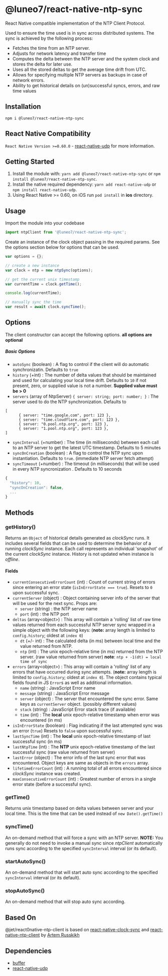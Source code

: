 # @luneo7/react-native-ntp-sync
React Native compatible implementation of the NTP Client Protocol.

Used to ensure the time used is in sync across distributed systems. The sync is achieved by the following process:

* Fetches the time from an NTP server.
* Adjusts for network latency and transfer time
* Computes the delta between the NTP server and the system clock and stores the delta for later use.
* Uses all the stored deltas to get the average time drift from UTC.
* Allows for specifying multiple NTP servers as backups in case of network errors.
* Ability to get historical details on (un)successful syncs, errors, and raw time values

## Installation
```
npm i @luneo7/react-native-ntp-sync
```

## React Native Compatibility
`React Native Version >=0.60.0` - [react-native-udp](https://www.npmjs.com/package/react-native-udp#react-native-compatibility) for more information.

## Getting Started

1. Install the module with: `yarn add @luneo7/react-native-ntp-sync` or `npm install @luneo7/react-native-ntp-sync`.
2. Install the native required dependency: `yarn add react-native-udp` or `npm install react-native-udp`.
3. Using React Native >= 0.60, on iOS run `pod install` in **ios** directory.

## Usage

Import the module into your codebase

```javascript
import ntpClient from '@luneo7/react-native-ntp-sync';

```

Create an instance of the clock object passing in the required params. See the options section below for options that can be used.

```javascript
var options = {};

// create a new instance
var clock = ntp = new ntpSync(options);

// get the current unix timestamp
var currentTime = clock.getTime();

console.log(currentTime);

// manually sync the time
var result = await clock.syncTime();
```

## Options

The client constructor can accept the following options.  **all options are optional**

##### Basic Options

* `autoSync` (boolean) : A flag to control if the client will do automatic synchronizatin. Defaults to `true`
* `history` (+int) : The number of delta values that should be maintained and used for calculating your local time drift. Defaults to `10` if not present, zero, or supplied value is not a number. **Supplied value must be > 0**
* `servers` (array of NtpServer) `{ server: string; port: number; }` : The server used to do the NTP synchronization. Defaults to 
```
[
      { server: "time.google.com", port: 123 },
      { server: "time.cloudflare.com", port: 123 },
      { server: "0.pool.ntp.org", port: 123 },
      { server: "1.pool.ntp.org", port: 123 },
]
```
* `syncInterval` (+number) : The time (in milliseconds) between each call to an NTP server to get the latest UTC timestamp. Defaults to 5 minutes
* `syncOnCreation` (boolean) : A flag to control the NTP sync upon instantiation. Defaults to `true`. (immediate NTP server fetch attempt)
* `syncTimeout` (+number) : The timeout (in milliseconds) that will be used in every NTP syncronization . Defaults to 10 seconds

```javascript
{
  "history": 10,
  "syncOnCreation": false,
  ...
}
```

## Methods

### getHistory()

Returns an `Object` of historical details generated as *clockSync* runs. It includes several fields that can be used to determine the behavior of a running *clockSync* instance. Each call represents an individual 'snapshot' of the current *clockSync* instance. History is not updated when instance is *offline*.

#### Fields

* `currentConsecutiveErrorCount` (int) : Count of current string of errors since entering an error state (`isInErrorState === true`). Resets to `0` upon successful sync.
* `currentServer` (object) : Object containing server info of the server that will be used for the next sync. Props are:
  * `server` (string) : the NTP server name
  * `port` (int) : the NTP port
* `deltas` (array&lt;object&gt;) : This array will contain a 'rolling' list of raw time values returned from each successful NTP server sync wrapped in a simple object with the following keys: (**note:** array length is limited to `config.history`; oldest at `index 0`)
  * `dt` (+/- int) : The calculated delta (in ms) between local time and the value returned from NTP.
  * `ntp` (int) : The unix epoch-relative time (in ms) returned from the NTP server. (raw value returned from server) **note**: ```ntp + -1(dt) = local time of sync```  
* `errors` (array&lt;object&gt;) : This array will contain a 'rolling' list of any errors that have occurred during sync attempts. (**note:** array length is limited to `config.history`; oldest at `index 0`). The object contains typical fields found in JS `Error`s as well as additional information.
  * `name` (string) : JavaScript Error name
  * `message` (string) : JavaScript Error message
  * `server` (object) : The server that encountered the sync error. Same keys as `currentServer` object. (possibly different values)
  * `stack` (string) : JavaScript Error stack trace (if available)
  * `time` (int) : The **local** unix epoch-relative timestamp when error was encountered (in ms)
* `isInErrorState` (boolean) : Flag indicating if the last attempted sync was an error (`true`) Resets to `false` upon successful sync.
* `lastSyncTime` (int) : The **local** unix epoch-relative timestamp of last successful sync (in ms)
* `lastNtpTime` (int) : The **NTP** unix epoch-relative timestamp of the last successful sync (raw value returned from server)
* `lastError` (object) : The error info of the last sync error that was encountered. Object keys are same as objects in the `errors` array.
* `lifetimeErrorCount` (int) : A running total of all errors encountered since *clockSync* instance was created.
* `maxConsecutiveErrorCount` (int) : Greatest number of errors in a single error state (before a successful sync).

### getTime()

Returns unix timestamp based on delta values between server and your local time. This is the time that can be used instead of ```new Date().getTime()```

### syncTime()

An on-demand method that will force a sync with an NTP server.
**NOTE:** You generally do not need to invoke a manual sync since *ntpClient* automatically runs sync according to the specified `syncInterval` interval (or its default).

### startAutoSync()

An on-demand method that will start auto sync according to the specified `syncInterval` interval (or its default). 

### stopAutoSync()

An on-demand method that will stop auto sync according.


## Based On
@jet/react0native-ntp-client is based on [react-native-clock-sync](https://github.com/artem-russkikh/react-native-clock-sync) and [react-native-ntp-client](https://github.com/artem-russkikh/react-native-ntp-client) by [Artem Russkikh](https://github.com/artem-russkikh)

## Dependencies
- [buffer](https://www.npmjs.com/package/buffer)
- [react-native-udp](https://www.npmjs.com/package/react-native-udp)